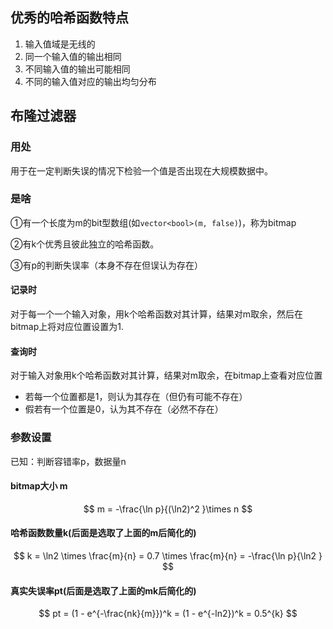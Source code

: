 ## 优秀的哈希函数特点

1. 输入值域是无线的
2. 同一个输入值的输出相同
3. 不同输入值的输出可能相同
4. 不同的输入值对应的输出均匀分布



## 布隆过滤器

### 用处

用于在一定判断失误的情况下检验一个值是否出现在大规模数据中。

### 是啥

①有一个长度为m的bit型数组(如`vector<bool>(m, false)`)，称为bitmap

②有k个优秀且彼此独立的哈希函数。

③有p的判断失误率（本身不存在但误认为存在）

#### 记录时

对于每一个一个输入对象，用k个哈希函数对其计算，结果对m取余，然后在bitmap上将对应位置设置为1.

#### 查询时

对于输入对象用k个哈希函数对其计算，结果对m取余，在bitmap上查看对应位置

- 若每一个位置都是1，则认为其存在（但仍有可能不存在）
- 假若有一个位置是0，认为其不存在（必然不存在）



### 参数设置

已知：判断容错率p，数据量n

#### bitmap大小 m

$$
m = -\frac{\ln p}{(\ln2)^2	}\times n 
$$

#### 哈希函数数量k(后面是选取了上面的m后简化的)

$$
k = \ln2 \times \frac{m}{n} =  0.7 \times \frac{m}{n} = -\frac{\ln p}{\ln2	}
$$

#### 真实失误率pt(后面是选取了上面的mk后简化的)

$$
pt = (1 - e^{-\frac{nk}{m}})^k = (1 - e^{-ln2})^k = 0.5^{k}
$$

